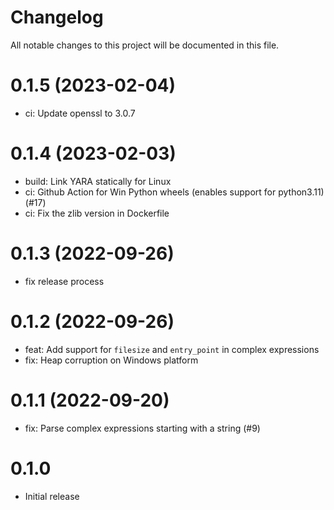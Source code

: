 # Changelog
All notable changes to this project will be documented in this file.

# 0.1.5 (2023-02-04)

- ci: Update openssl to 3.0.7

# 0.1.4 (2023-02-03)

- build: Link YARA statically for Linux
- ci: Github Action for Win Python wheels (enables support for python3.11) (#17)
- ci: Fix the zlib version in Dockerfile

# 0.1.3 (2022-09-26)

- fix release process

# 0.1.2 (2022-09-26)

- feat: Add support for `filesize` and `entry_point` in complex expressions
- fix: Heap corruption on Windows platform

# 0.1.1 (2022-09-20)

- fix: Parse complex expressions starting with a string (#9)

# 0.1.0

- Initial release

